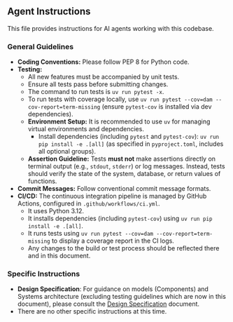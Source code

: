 ## Agent Instructions

This file provides instructions for AI agents working with this codebase.

### General Guidelines

*   **Coding Conventions:** Please follow PEP 8 for Python code.
*   **Testing:**
    *   All new features must be accompanied by unit tests.
    *   Ensure all tests pass before submitting changes.
    *   The command to run tests is `uv run pytest -x`.
    *   To run tests with coverage locally, use `uv run pytest --cov=dam --cov-report=term-missing` (ensure `pytest-cov` is installed via dev dependencies).
    *   **Environment Setup:** It is recommended to use `uv` for managing virtual environments and dependencies.
        *   Install dependencies (including `pytest` and `pytest-cov`): `uv run pip install -e .[all]` (as specified in `pyproject.toml`, includes all optional groups).
    *   **Assertion Guideline:** Tests **must not** make assertions directly on terminal output (e.g., `stdout`, `stderr`) or log messages. Instead, tests should verify the state of the system, database, or return values of functions.
*   **Commit Messages:** Follow conventional commit message formats.
*   **CI/CD:** The continuous integration pipeline is managed by GitHub Actions, configured in `.github/workflows/ci.yml`.
    *   It uses Python 3.12.
    *   It installs dependencies (including `pytest-cov`) using `uv run pip install -e .[all]`.
    *   It runs tests using `uv run pytest --cov=dam --cov-report=term-missing` to display a coverage report in the CI logs.
    *   Any changes to the build or test process should be reflected there and in this document.

### Specific Instructions

*   **Design Specification**: For guidance on models (Components) and Systems architecture (excluding testing guidelines which are now in this document), please consult the [Design Specification](doc/design_specification.md) document.
*   There are no other specific instructions at this time.
